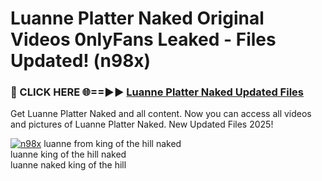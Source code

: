 # Luanne Platter Naked Original Videos 0nlyFans Leaked - Files Updated! (n98x)

<h3>🔴 CLICK HERE 🌐==►► <a href="https://tinyurl.com/up5wt9bj" rel="nofollow">Luanne Platter Naked Updated Files</a></h3>

Get Luanne Platter Naked and all content. Now you can access all videos and pictures of Luanne Platter Naked. New Updated Files 2025!

[![n98x](https://i.imgur.com/ABiUzMV.gif)](https://tinyurl.com/up5wt9bj)
luanne from king of the hill naked<br>
luanne king of the hill naked<br>
luanne naked king of the hill